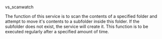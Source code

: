 vs_scanwatch

The function of this service is to scan the contents of a specified folder and attempt to move it's contents to a subfolder inside this folder. 
If the subfolder does not exist, the service will create it.
This function is to be executed regularly after a specified amount of time.